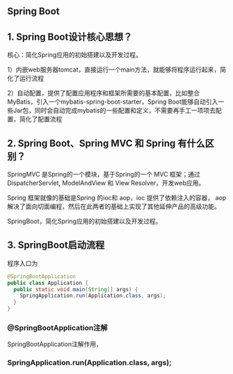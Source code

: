 ## Spring Boot

## 1.  Spring Boot设计核心思想？

核心：简化Spring应用的初始搭建以及开发过程。

1）内嵌web服务器tomcat，直接运行一个main方法，就能够将程序运行起来，简化了运行流程

2）自动配置，提供了配置应用程序和框架所需要的基本配置，比如整合MyBatis，引入一个mybatis-spring-boot-starter，Spring Boot能够自动引入一些Jar包，同时会自动完成mybatis的一些配置和定义，不需要再手工一项项去配置，简化了配置流程





## 2. Spring Boot、Spring MVC 和 Spring 有什么区别？

SpringMVC 是Spring的一个模块，基于Spring的一个 MVC 框架；通过DispatcherServlet, ModelAndView 和 View Resolver，开发web应用。

Spring 框架就像的基础是Spring 的ioc和 aop，ioc 提供了依赖注入的容器， aop解决了面向切面编程，然后在此两者的基础上实现了其他延伸产品的高级功能。

SpringBoot，简化Spring应用的初始搭建以及开发过程。



## 3. SpringBoot启动流程

程序入口为

```java
@SpringBootApplication
public class Application {
  public static void main(String[] args) {
    SpringApplication.run(Application.class, args);
  }
}
```

### @SpringBootApplication注解

SpringBootApplication注解作用，



### SpringApplication.run(Application.class, args);















